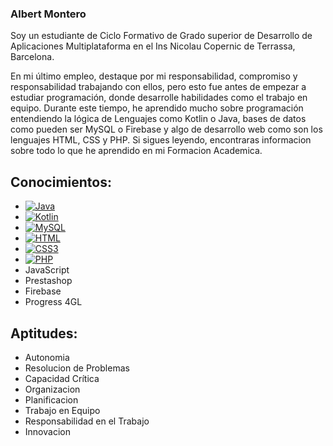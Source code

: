 ### Albert Montero
Soy un estudiante de Ciclo Formativo de Grado superior de Desarrollo de Aplicaciones Multiplataforma en el Ins Nicolau Copernic de Terrassa, Barcelona.

En mi último empleo, destaque por mi responsabilidad, compromiso y responsabilidad trabajando con ellos, pero esto fue antes de empezar a estudiar programación, donde desarrolle habilidades como el trabajo en equipo. Durante este tiempo, he aprendido mucho sobre programación entendiendo la lógica de Lenguajes como Kotlin o Java, bases de datos como pueden ser MySQL o Firebase y algo de desarrollo web como son los lenguajes HTML, CSS y PHP. Si sigues leyendo, encontraras informacion sobre
todo lo que he aprendido en mi Formacion Academica.

## Conocimientos:
 - [![Java](https://img.shields.io/badge/Java-ED8B00?style=for-the-badge&logo=openjdk&logoColor=white)]()
 - [![Kotlin](https://img.shields.io/badge/Kotlin-0095D5?&style=for-the-badge&logo=kotlin&logoColor=white)]()
 - [![MySQL](https://img.shields.io/badge/MySQL-00000F?style=for-the-badge&logo=mysql&logoColor=white)]()
 - [![HTML](https://img.shields.io/badge/HTML-239120?style=for-the-badge&logo=html5&logoColor=white)]()
 - [![CSS3](https://img.shields.io/badge/CSS-239120?&style=for-the-badge&logo=css3&logoColor=white)]()
 - [![PHP](https://img.shields.io/badge/PHP-777BB4?style=for-the-badge&logo=php&logoColor=white)]()
 - JavaScript
 - Prestashop
 - Firebase
 - Progress 4GL

## Aptitudes:
 - Autonomia
 - Resolucion de Problemas
 - Capacidad Crítica
 - Organizacion
 - Planificacion
 - Trabajo en Equipo
 - Responsabilidad en el Trabajo
 - Innovacion

